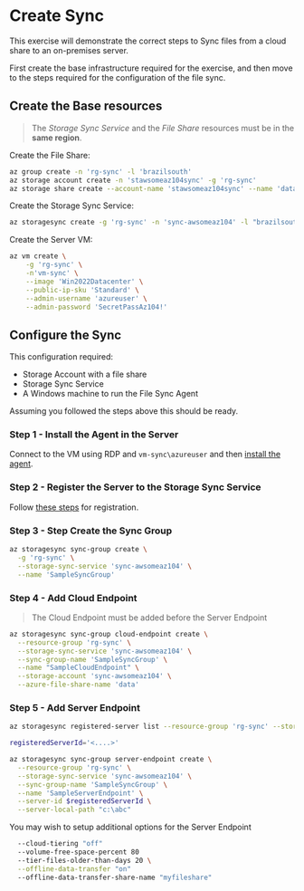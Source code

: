 # Create Sync

This exercise will demonstrate the correct steps to Sync files from a cloud share to an on-premises server.

First create the base infrastructure required for the exercise, and then move to the steps required for the configuration of the file sync.

## Create the Base resources

> The _Storage Sync Service_ and the _File Share_ resources must be in the **same region**.

Create the File Share:

```sh
az group create -n 'rg-sync' -l 'brazilsouth'
az storage account create -n 'stawsomeaz104sync' -g 'rg-sync'
az storage share create --account-name 'stawsomeaz104sync' --name 'data'
```

Create the Storage Sync Service:

```sh
az storagesync create -g 'rg-sync' -n 'sync-awsomeaz104' -l "brazilsouth"
```

Create the Server VM:

```sh
az vm create \
    -g 'rg-sync' \
    -n'vm-sync' \
    --image 'Win2022Datacenter' \
    --public-ip-sku 'Standard' \
    --admin-username 'azureuser' \
    --admin-password 'SecretPassAz104!'
```

## Configure the Sync

This configuration required:
- Storage Account with a file share
- Storage Sync Service
- A Windows machine to run the File Sync Agent

Assuming you followed the steps above this should be ready.

### Step 1 - Install the Agent in the Server

Connect to the VM using RDP and `vm-sync\azureuser` and then [install the agent](https://docs.microsoft.com/en-us/azure/storage/file-sync/file-sync-extend-servers#install-the-agent).


### Step 2 - Register the Server to the Storage Sync Service


Follow [these steps](https://docs.microsoft.com/en-us/azure/storage/file-sync/file-sync-extend-servers#register-windows-server) for registration.


### Step 3 - Step Create the Sync Group

```sh
az storagesync sync-group create \
  -g 'rg-sync' \
  --storage-sync-service 'sync-awsomeaz104' \
  --name 'SampleSyncGroup'
```

### Step 4 - Add Cloud Endpoint

> The Cloud Endpoint must be added before the Server Endpoint

```sh
az storagesync sync-group cloud-endpoint create \
  --resource-group 'rg-sync' \
  --storage-sync-service 'sync-awsomeaz104' \
  --sync-group-name 'SampleSyncGroup' \
  --name "SampleCloudEndpoint" \
  --storage-account 'sync-awsomeaz104' \
  --azure-file-share-name 'data'
```

### Step 5 - Add Server Endpoint

```sh
az storagesync registered-server list --resource-group 'rg-sync' --storage-sync-service 'sync-awsomeaz104'

registeredServerId='<....>'

az storagesync sync-group server-endpoint create \
  --resource-group 'rg-sync' \
  --storage-sync-service 'sync-awsomeaz104' \
  --sync-group-name 'SampleSyncGroup' \
  --name 'SampleServerEndpoint' \
  --server-id $registeredServerId \
  --server-local-path "c:\abc"
```

You may wish to setup additional options for the Server Endpoint

```sh
  --cloud-tiering "off"
  --volume-free-space-percent 80
  --tier-files-older-than-days 20 \
  --offline-data-transfer "on"
  --offline-data-transfer-share-name "myfileshare"
```